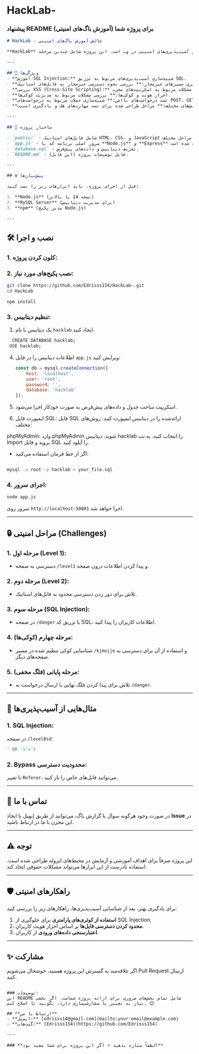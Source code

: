 # HackLab-
### پیشنهاد README برای پروژه شما (آموزش باگ‌های امنیتی)

```markdown
# HackLab - چالش آموزش باگ‌های امنیتی

**HackLab** یک پروژه آموزشی برای آشنایی با انواع باگ‌ها و آسیب‌پذیری‌های امنیتی در وب است. این پروژه شامل چندین مرحله (Level) طراحی شده است که کاربران با بررسی کدها و اجرای آزمایشات می‌توانند مشکلات امنیتی را پیدا کرده و یاد بگیرند چگونه از آنها اجتناب کنند.

---

## 🚀 ویژگی‌ها
- **آموزش SQL Injection:** شبیه‌سازی آسیب‌پذیری‌های مربوط به تزریق SQL.
- **آسیب‌پذیری مسیرهای غیرمجاز:** بررسی نحوه دسترسی غیرمجاز به فایل‌های استاتیک.
- **بررسی XSS (Cross-Site Scripting):** شناسایی و رفع مشکلات مربوط به اسکریپت‌های مخرب.
- **احراز هویت و کوکی‌ها:** بررسی مشکلات مربوط به مدیریت کوکی‌ها.
- **تست درخواست‌های ناامن:** شبیه‌سازی حملات مربوط به درخواست‌های POST، GET، و PUT.
- **چالش‌های مختلف:** مراحل طراحی شده برای تست مهارت‌های هک و یادگیری امنیت.

---

## 📂 ساختار پروژه

- `public/` - شامل فایل‌های استاتیک HTML، CSS، و JavaScript برای مراحل مختلف.
- `app.js` - سرور اصلی برنامه که با **Node.js** و **Express** نوشته شده است.
- `database.sql` - تعریف دیتابیس و داده‌های پیش‌فرض.
- `README.md` - فایل توضیحات پروژه (این فایل).

---

## ⚙️ پیش‌نیازها

قبل از اجرای پروژه، باید ابزارهای زیر را نصب کنید:

1. **Node.js** (نسخه 14 یا بالاتر)
2. **MySQL Server** (برای مدیریت دیتابیس)
3. **npm** (مدیر پکیج Node.js)

---


```
## 🛠️ نصب و اجرا

### 1. کلون کردن پروژه:

### 2. نصب پکیج‌های مورد نیاز:
```bash
git clone https://github.com/Edrisss154/HackLab-.git
cd HackLab
```
```bash
npm install
```

### 3. تنظیم دیتابیس:
1. یک دیتابیس با نام `hacklab` ایجاد کنید.
 ```bash
   CREATE DATABASE hacklab;
  USE hacklab;
```
  
4. اطلاعات دیتابیس را در فایل `app.js` ویرایش کنید:
   ```javascript
   const db = mysql.createConnection({
       host: 'localhost',
       user: 'root',
       password: '',
       database: 'hacklab'
   });
   ```
   
5. اسکریپت ساخت جدول و داده‌های پیش‌فرض به صورت خودکار اجرا می‌شود.
   
6. ایمپورت فایل SQL:
فایل SQL ارائه‌شده را در دیتابیس ایمپورت کنید. روش‌های مختلف:

phpMyAdmin:
وارد phpMyAdmin شوید.
دیتابیس hacklab را انتخاب کنید.
به تب Import بروید و فایل SQL را آپلود کنید.

* اگر از خط فرمان استفاده می‌کنید:
```bash

mysql -u root -p hacklab < your_file.sql
```

### 4. اجرای سرور:
```bash
node app.js
```

سرور روی `http://localhost:50001` اجرا خواهد شد.

---

## 🔒 مراحل امنیتی (Challenges)

### 1. **مرحله اول (Level 1):**
   - دسترسی به صفحه `/level1` و پیدا کردن اطلاعات درون صفحه.

### 2. **مرحله دوم (Level 2):**
   - تلاش برای دور زدن دسترسی محدود به فایل‌های استاتیک.

### 3. **مرحله سوم (SQL Injection):**
   - در صفحه `/danger` با تزریق کد SQL، اطلاعات کاربران را پیدا کنید.

### 4. **مرحله چهارم (کوکی‌ها):**
   - شناسایی کوکی تنظیم شده در مسیر `/kjmoije` و استفاده از آن برای دسترسی به صفحه‌های دیگر.

### 5. **مرحله پایانی (فلگ مخفی):**
   - تلاش برای پیدا کردن فلگ نهایی با ارسال درخواست به `/danger`.

---

## 📄 مثال‌هایی از آسیب‌پذیری‌ها

### 1. **SQL Injection:**
در صفحه `/level8sd`:
```sql
' OR '1'='1
```

### 2. **Bypass محدودیت دسترسی:**
با تغییر `Referer`، می‌توانید فایل‌های خاص را باز کنید.

---

## 📧 تماس با ما
در صورت وجود هرگونه سوال یا گزارش باگ، می‌توانید از طریق [ایمیل](mailto:youremail@example.com) یا ایجاد **Issue** در این مخزن با ما در ارتباط باشید.

---

## ⚠️ توجه
این پروژه صرفاً برای اهداف آموزشی و آزمایش در محیط‌های ایزوله طراحی شده است. استفاده نادرست از این ابزارها می‌تواند مشکلات حقوقی ایجاد کند.

---

## 🛡️ راهکارهای امنیتی
برای یادگیری بهتر، بعد از شناسایی آسیب‌پذیری‌ها، راهکارهای زیر را بررسی کنید:
1. **استفاده از کوئری‌های پارامتری** برای جلوگیری از SQL Injection.
2. **محدود کردن دسترسی فایل‌ها** بر اساس احراز هویت کاربران.
3. **اعتبارسنجی داده‌های ورودی** از کاربران.

---

## ✨ مشارکت
اگر علاقه‌مند به گسترش این پروژه هستید، خوشحال می‌شویم Pull Request ارسال کنید.
```

### توضیحات:
این README شامل تمام بخش‌های ضروری برای ارائه پروژه شماست. اگر بخشی نیاز به تغییر یا سفارشی‌سازی دارد، بگویید تا اصلاح کنم. 😊

## **ارتباط با من**
- **ایمیل:** [edrisss14@gmail.com](mailto:your-email@example.com)
- **گیت‌هاب:** [Edrisss154](https://github.com/Edrisss154)

---

### **لطفاً ستاره بدهید ⭐️ اگر این پروژه برای شما مفید بود!**
